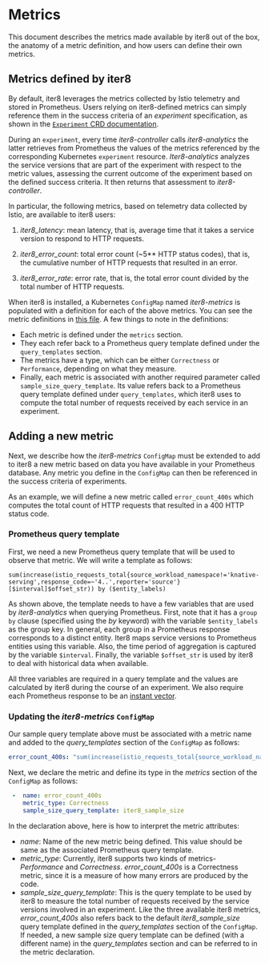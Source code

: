 # Metrics

This document describes the metrics made available by iter8 out of the box, the anatomy of a metric definition, and how users can define their own metrics.

## Metrics defined by iter8

By default, iter8 leverages the metrics collected by Istio telemetry and stored in Prometheus. Users relying on iter8-defined metrics can simply reference them in the success criteria of an _experiment_ specification, as shown in the [`Experiment` CRD documentation](iter8_crd.md).

During an `experiment`, every time _iter8-controller_ calls _iter8-analytics_ the latter retrieves from Prometheus the values of the metrics referenced by the corresponding Kubernetes `experiment` resource. _Iter8-analytics_ analyzes the service versions that are part of the experiment with respect to the metric values, assessing the current outcome of the experiment based on the defined success criteria. It then returns that assessment to _iter8-controller_.

In particular, the following metrics, based on telemetry data collected by Istio, are available to iter8 users:

1. _iter8_latency_: mean latency, that is, average time that it takes a service version to respond to HTTP requests.

2. _iter8_error_count_: total error count (~5** HTTP status codes), that is, the cumulative number of HTTP requests that resulted in an error.

3. _iter8_error_rate_: error rate, that is, the total error count divided by the total number of HTTP requests.

When iter8 is installed, a Kubernetes `ConfigMap` named _iter8-metrics_ is populated with a definition for each of the above metrics. You can see the metric definitions in [this file](https://raw.githubusercontent.com/iter8-tools/iter8-controller/master/install/helm/iter8-controller/templates/metrics/iter8_metrics.yaml). A few things to note in the definitions:

- Each metric is defined under the `metrics` section.
- They each refer back to a Prometheus query template defined under the `query_templates` section.
- The metrics have a type, which can be either `Correctness` or `Performance`, depending on what they measure.
- Finally, each metric is associated with another required parameter called `sample_size_query_template`. Its value refers back to a Prometheus query template defined under `query_templates`, which iter8 uses to compute the total number of requests received by each service in an experiment.

## Adding a new metric

Next, we describe how the _iter8-metrics_ `ConfigMap` must be extended to add to iter8 a new metric based on data you have available in your Prometheus database. Any metric you define in the `ConfigMap` can then be referenced in the success criteria of experiments.

As an example, we will define a new metric called `error_count_400s` which computes the total count of HTTP requests that resulted in a 400 HTTP status code.

### Prometheus query template

First, we need a new Prometheus query template that will be used to observe that metric. We will write a template as follows:

```
sum(increase(istio_requests_total{source_workload_namespace!='knative-serving',response_code=~'4..',reporter='source'}[$interval]$offset_str)) by ($entity_labels)
```

As shown above, the template needs to have a few variables that are used by _iter8-analytics_ when querying Prometheus. First, note that it has a `group by` clause (specified using the _by_ keyword) with the variable `$entity_labels` as the group key. In general, each group in a Prometheus response corresponds to a distinct entity. Iter8 maps service versions to Prometheus entities using this variable. Also, the time period of aggregation is captured by the variable `$interval`. Finally, the variable `$offset_str` is used by iter8 to deal with historical data when available.

All three variables are required in a query template and the values are calculated by iter8 during the course of an experiment. We also require each Prometheus response to be an [instant vector](https://prometheus.io/docs/prometheus/latest/querying/basics/).


### Updating the _iter8-metrics_ `ConfigMap`

Our sample query template above must be associated with a metric name and added to the _query_templates_ section of the `ConfigMap` as follows:

```yaml
error_count_400s: "sum(increase(istio_requests_total{source_workload_namespace!='knative-serving',response_code=~'4..',reporter='source'}[$interval]$offset_str)) by ($entity_labels)"
```

Next, we declare the metric and define its type in the _metrics_ section of the `ConfigMap` as follows:

```yaml
 -  name: error_count_400s
    metric_type: Correctness
    sample_size_query_template: iter8_sample_size
```

In the declaration above, here is how to interpret the metric attributes:

  - _name_: Name of the new metric being defined. This value should be same as the associated Prometheus query template.
  - _metric_type_: Currently, iter8 supports two kinds of metrics- _Performance_ and _Correctness_. _error_count_400s_ is a Correctness metric, since it is a measure of how many errors are produced by the code.
  - _sample_size_query_template_: This is the query template to be used by iter8 to measure the total number of requests received by the service versions involved in an experiment. Like the three available iter8 metrics, _error_count_400s_ also refers back to the default _iter8_sample_size_ query template defined in the _query_templates_ section of the `ConfigMap`. If needed, a new sample size query template can be defined (with a different name) in the _query_templates_ section and can be referred to in the metric declaration.
